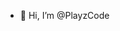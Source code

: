 - 👋 Hi, I’m @PlayzCode
<!---
PlayzCode/PlayzCode is a ✨ special ✨ repository because its `README.md` (this file) appears on your GitHub profile.
You can click the Preview link to take a look at your changes.
--->
